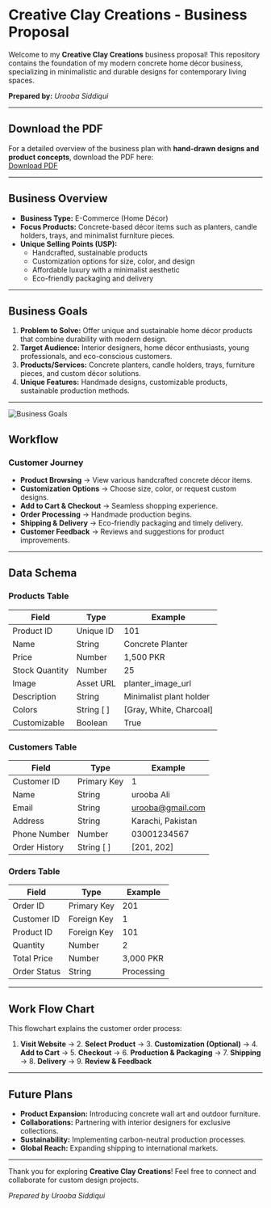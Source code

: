 # Creative Clay Creations - Business Proposal

Welcome to my **Creative Clay Creations** business proposal! This repository contains the foundation of my modern concrete home décor business, specializing in minimalistic and durable designs for contemporary living spaces.

**Prepared by:** *Urooba Siddiqui*

---

## **Download the PDF**

For a detailed overview of the business plan with **hand-drawn designs and product concepts**, download the PDF here:\
[Download PDF](https://drive.google.com/drive/folders/1CeOgBY-sRd1MG1eUsCk4NCKP-ejw7x7G)

---

## **Business Overview**

- **Business Type:** E-Commerce (Home Décor)
- **Focus Products:** Concrete-based décor items such as planters, candle holders, trays, and minimalist furniture pieces.
- **Unique Selling Points (USP):**
  - Handcrafted, sustainable products
  - Customization options for size, color, and design
  - Affordable luxury with a minimalist aesthetic
  - Eco-friendly packaging and delivery

---

## **Business Goals**

1. **Problem to Solve:** Offer unique and sustainable home décor products that combine durability with modern design.
2. **Target Audience:** Interior designers, home décor enthusiasts, young professionals, and eco-conscious customers.
3. **Products/Services:** Concrete planters, candle holders, trays, furniture pieces, and custom décor solutions.
4. **Unique Features:** Handmade designs, customizable products, sustainable production methods.

---
![Business Goals](./IMG-20250115-WA0203.jpg)


## **Workflow**

### **Customer Journey**

- **Product Browsing** → View various handcrafted concrete décor items.
- **Customization Options** → Choose size, color, or request custom designs.
- **Add to Cart & Checkout** → Seamless shopping experience.
- **Order Processing** → Handmade production begins.
- **Shipping & Delivery** → Eco-friendly packaging and timely delivery.
- **Customer Feedback** → Reviews and suggestions for product improvements.

---

## **Data Schema**

### **Products Table**

| Field          | Type       | Example                 |
| -------------- | ---------- | ----------------------- |
| Product ID     | Unique ID  | 101                     |
| Name           | String     | Concrete Planter        |
| Price          | Number     | 1,500 PKR               |
| Stock Quantity | Number     | 25                      |
| Image          | Asset URL  | planter\_image\_url     |
| Description    | String     | Minimalist plant holder |
| Colors         | String [ ] | [Gray, White, Charcoal] |
| Customizable   | Boolean    | True                    |

### **Customers Table**

| Field         | Type        | Example                                      |
| ------------- | ----------- | -------------------------------------------- |
| Customer ID   | Primary Key | 1                                            |
| Name          | String      | urooba Ali                                   |
| Email         | String      | [urooba@gmail.com](mailto\:urooba@gmail.com) |
| Address       | String      | Karachi, Pakistan                            |
| Phone Number  | Number      | 03001234567                                  |
| Order History | String [ ]  | [201, 202]                                   |

### **Orders Table**

| Field        | Type        | Example    |
| ------------ | ----------- | ---------- |
| Order ID     | Primary Key | 201        |
| Customer ID  | Foreign Key | 1          |
| Product ID   | Foreign Key | 101        |
| Quantity     | Number      | 2          |
| Total Price  | Number      | 3,000 PKR  |
| Order Status | String      | Processing |

---

## **Work Flow Chart**

This flowchart explains the customer order process:

1. **Visit Website** → 2. **Select Product** → 3. **Customization (Optional)** → 4. **Add to Cart** → 5. **Checkout** → 6. **Production & Packaging** → 7. **Shipping** → 8. **Delivery** → 9. **Review & Feedback**

---

## **Future Plans**

- **Product Expansion:** Introducing concrete wall art and outdoor furniture.
- **Collaborations:** Partnering with interior designers for exclusive collections.
- **Sustainability:** Implementing carbon-neutral production processes.
- **Global Reach:** Expanding shipping to international markets.

---

Thank you for exploring **Creative Clay Creations**! Feel free to connect and collaborate for custom design projects.

*Prepared by Urooba Siddiqui*



